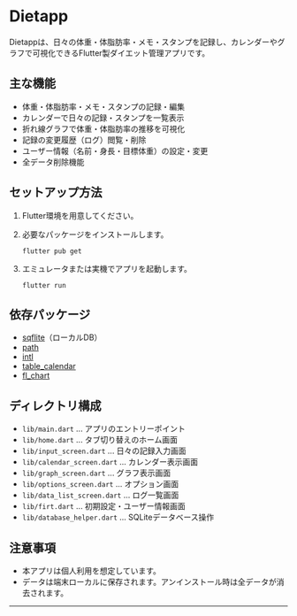 # Dietapp

Dietappは、日々の体重・体脂肪率・メモ・スタンプを記録し、カレンダーやグラフで可視化できるFlutter製ダイエット管理アプリです。

## 主な機能

- 体重・体脂肪率・メモ・スタンプの記録・編集
- カレンダーで日々の記録・スタンプを一覧表示
- 折れ線グラフで体重・体脂肪率の推移を可視化
- 記録の変更履歴（ログ）閲覧・削除
- ユーザー情報（名前・身長・目標体重）の設定・変更
- 全データ削除機能

## セットアップ方法

1. Flutter環境を用意してください。
2. 必要なパッケージをインストールします。

   ```
   flutter pub get
   ```

3. エミュレータまたは実機でアプリを起動します。

   ```
   flutter run
   ```

## 依存パッケージ

- [sqflite](https://pub.dev/packages/sqflite)（ローカルDB）
- [path](https://pub.dev/packages/path)
- [intl](https://pub.dev/packages/intl)
- [table_calendar](https://pub.dev/packages/table_calendar)
- [fl_chart](https://pub.dev/packages/fl_chart)

## ディレクトリ構成

- `lib/main.dart` ... アプリのエントリーポイント
- `lib/home.dart` ... タブ切り替えのホーム画面
- `lib/input_screen.dart` ... 日々の記録入力画面
- `lib/calendar_screen.dart` ... カレンダー表示画面
- `lib/graph_screen.dart` ... グラフ表示画面
- `lib/options_screen.dart` ... オプション画面
- `lib/data_list_screen.dart` ... ログ一覧画面
- `lib/firt.dart` ... 初期設定・ユーザー情報画面
- `lib/database_helper.dart` ... SQLiteデータベース操作

## 注意事項

- 本アプリは個人利用を想定しています。
- データは端末ローカルに保存されます。アンインストール時は全データが消去されます。

---
